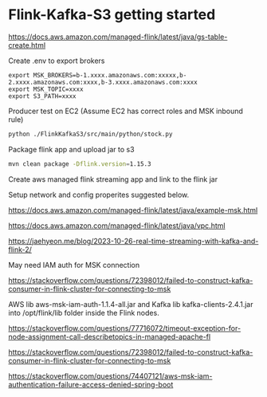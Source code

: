 # Flink-Kafka-S3 getting started

<https://docs.aws.amazon.com/managed-flink/latest/java/gs-table-create.html>

Create .env to export brokers

```
export MSK_BROKERS=b-1.xxxx.amazonaws.com:xxxxx,b-2.xxxx.amazonaws.com:xxxx,b-3.xxxx.amazonaws.com:xxxx
export MSK_TOPIC=xxxx
export S3_PATH=xxxx
```

Producer test on EC2 (Assume EC2 has correct roles and MSK inbound rule)

```bash
python ./FlinkKafkaS3/src/main/python/stock.py
```

Package flink app and upload jar to s3

```bash
mvn clean package -Dflink.version=1.15.3
```

Create aws managed flink streaming app and link to the flink jar

Setup network and config properites suggested below.

https://docs.aws.amazon.com/managed-flink/latest/java/example-msk.html

https://docs.aws.amazon.com/managed-flink/latest/java/vpc.html

https://jaehyeon.me/blog/2023-10-26-real-time-streaming-with-kafka-and-flink-2/


May need IAM auth for MSK connection

https://stackoverflow.com/questions/72398012/failed-to-construct-kafka-consumer-in-flink-cluster-for-connecting-to-msk
 
AWS lib aws-msk-iam-auth-1.1.4-all.jar and Kafka lib kafka-clients-2.4.1.jar into /opt/flink/lib folder inside the Flink nodes.


https://stackoverflow.com/questions/77716072/timeout-exception-for-node-assignment-call-describetopics-in-managed-apache-fl


https://stackoverflow.com/questions/72398012/failed-to-construct-kafka-consumer-in-flink-cluster-for-connecting-to-msk

https://stackoverflow.com/questions/74407121/aws-msk-iam-authentication-failure-access-denied-spring-boot
